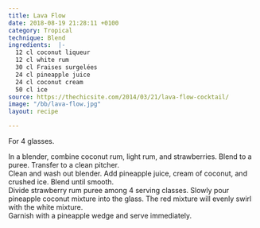 ```yaml
---
title: Lava Flow
date: 2018-08-19 21:28:11 +0100
category: Tropical
technique: Blend
ingredients:  |-
  12 cl coconut liqueur
  12 cl white rum
  30 cl Fraises surgelées
  24 cl pineapple juice
  24 cl coconut cream
  50 cl ice
source: https://thechicsite.com/2014/03/21/lava-flow-cocktail/
image: "/bb/lava-flow.jpg"
layout: recipe

---
```

For 4 glasses.

In a blender, combine coconut rum, light rum, and strawberries. Blend to a puree. Transfer to a clean pitcher.  
Clean and wash out blender. Add pineapple juice, cream of coconut, and crushed ice. Blend until smooth.  
Divide strawberry rum puree among 4 serving classes. Slowly pour pineapple coconut mixture into the glass. The red mixture will evenly swirl with the white mixture.  
Garnish with a pineapple wedge and serve immediately.


